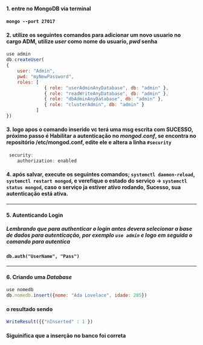 #### 1. entre no MongoDB via terminal
#### `mongo --port 27017`
#### 2. utilize os seguintes comandos para adicionar um novo usuario no cargo ADM, utilize *user* como nome do usuario, *pwd* senha
```js
use admin
db.createUser(
{
    user: "Admin",
    pwd: "myNewPassword",
    roles: [
              { role: "userAdminAnyDatabase", db: "admin" },
              { role: "readWriteAnyDatabase", db: "admin" },
              { role: "dbAdminAnyDatabase", db: "admin" },
              { role: "clusterAdmin", db: "admin" }
           ]
})
```
#### 3. logo apos o comando inserido vc terá uma msg escrita com SUCESSO, próximo passo é Habilitar a autenticação no *mongod.conf*, se encontra no repositório /etc/mongod.conf, edite ele e altera a linha `#security`
```js
 security:
    authorization: enabled
```
#### 4. após salvar, execute os seguintes comandos; `systemctl daemon-reload`, `systemctl restart mongod`, e verefique o estado do serviço -> `systemctl status mongod`, caso o serviço ja estiver ativo rodando, Sucesso, sua autenticação está ativa.
---
#### 5. Autenticando Login
##### Lembrando que para authenticar o login antes devera selecionar a base de dados para autenticação, por exemplo `use admin` e logo em seguida o comando para autentica
#### `db.auth("UserName", "Pass")`
---
#### 6. Criando uma *Database*
```js
use nomedb
db.nomedb.insert({nome: "Ada Lovelace", idade: 205})
```
#### o resultado sendo 
```js
WriteResult({{"nInserted" : 1 })
```
#### Siguinifica que a inserção no banco foi correta